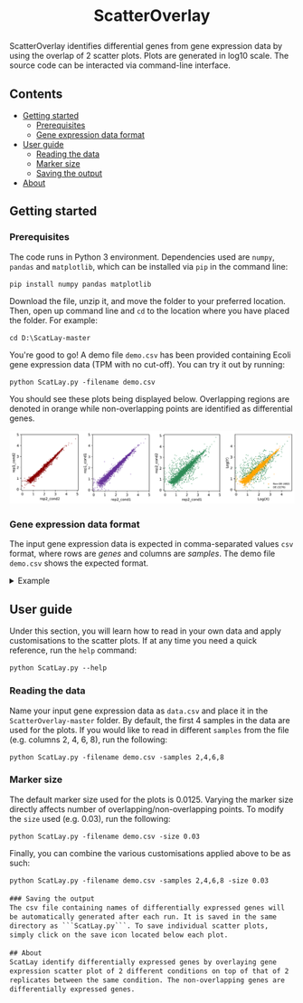 <h1><p align="center"> ScatterOverlay </p></h1>

ScatterOverlay identifies differential genes from gene expression data by using the overlap of 2 scatter plots. Plots are generated in log10 scale. The source code can be interacted via command-line interface.

## Contents 
- [Getting started](#getting-started)</br>
  - [Prerequisites](#prerequisites)</br>
  - [Gene expression data format](#gene-expression-data-format)</br>
- [User guide](#user-guide)</br>
  - [Reading the data](#reading-the-data)</br>
  - [Marker size](#marker-size)</br>
  - [Saving the output](#saving-the-output)</br>
- [About](#about)</br>


## Getting started

### Prerequisites
The code runs in Python 3 environment. Dependencies used are ```numpy```, ```pandas``` and ```matplotlib```, which can be installed via ```pip``` in the command line: </br>

```
pip install numpy pandas matplotlib
```

Download the file, unzip it, and move the folder to your preferred location. Then, open up command line and ```cd``` to the location where you have placed the folder. For example: </br>

```
cd D:\ScatLay-master
```

You're good to go! A demo file ```demo.csv``` has been provided containing Ecoli gene expression data (TPM with no cut-off). You can try it out by running: </br>

```
python ScatLay.py -filename demo.csv
```

You should see these plots being displayed below. Overlapping regions are denoted in orange while non-overlapping points are identified as differential genes.

![alt text](https://github.com/buithuytien/ScatLay/blob/master/scatter.png)


### Gene expression data format
The input gene expression data is expected in comma-separated values ```csv``` format, where rows are *genes* and columns are *samples*. The demo file ```demo.csv``` shows the expected format.

<details>
<summary> Example </summary>
  
|       | S1  | S2  | S3  | ... |
|-------|-----|-----|-----|-----|   
| G1    | 2   | 7   | 3   | 2   |
| G2    | 4   | 6   | 2   | 0   |
| G3    | 0   | 5   | 0   | 0   |
| ..... | 3   | 2   | 1   | 2   |

</details>


## User guide
Under this section, you will learn how to read in your own data and apply customisations to the scatter plots. If at any time you need a quick reference, run the ```help``` command: </br>

```
python ScatLay.py --help
```

### Reading the data
Name your input gene expression data as ```data.csv``` and place it in the ```ScatterOverlay-master``` folder. By default, the first 4 samples in the data are used for the plots. If you would like to read in different ```samples``` from the file (e.g. columns 2, 4, 6, 8), run the following: </br>

```
python ScatLay.py -filename demo.csv -samples 2,4,6,8
```

### Marker size
The default marker size used for the plots is 0.0125. Varying the marker size directly affects number of overlapping/non-overlapping points. To modify the ```size``` used (e.g. 0.03), run the following:

```
python ScatLay.py -filename demo.csv -size 0.03
```

Finally, you can combine the various customisations applied above to be as such:
```
python ScatLay.py -filename demo.csv -samples 2,4,6,8 -size 0.03

### Saving the output
The csv file containing names of differentially expressed genes will be automatically generated after each run. It is saved in the same directory as ```ScatLay.py```. To save individual scatter plots, simply click on the save icon located below each plot.

## About
ScatLay identify differentially expressed genes by overlaying gene expression scatter plot of 2 different conditions on top of that of 2 replicates between the same condition. The non-overlapping genes are differentially expressed genes.

